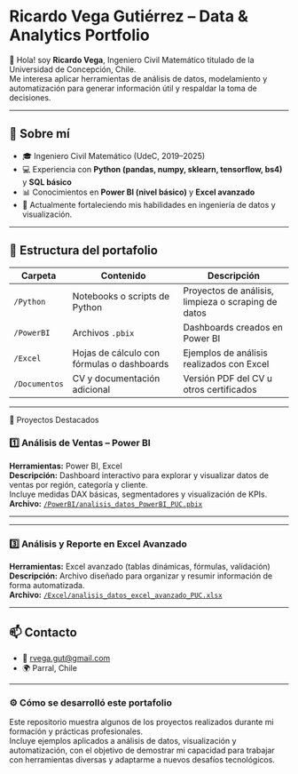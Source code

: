 # Ricardo Vega Gutiérrez – Data & Analytics Portfolio

👋 Hola! soy **Ricardo Vega**, Ingeniero Civil Matemático titulado de la Universidad de Concepción, Chile.  
Me interesa aplicar herramientas de análisis de datos, modelamiento y automatización para generar información útil y respaldar la toma de decisiones.

---

## 🧠 Sobre mí
- 🎓 Ingeniero Civil Matemático (UdeC, 2019–2025)
- 💻 Experiencia con **Python (pandas, numpy, sklearn, tensorflow, bs4)** y **SQL básico**
- 📊 Conocimientos en **Power BI (nivel básico)** y **Excel avanzado**
- 🌱 Actualmente fortaleciendo mis habilidades en ingeniería de datos y visualización.

---

## 📁 Estructura del portafolio

| Carpeta | Contenido | Descripción |
|----------|------------|-------------|
| `/Python` | Notebooks o scripts de Python | Proyectos de análisis, limpieza o scraping de datos |
| `/PowerBI` | Archivos `.pbix` | Dashboards creados en Power BI |
| `/Excel` | Hojas de cálculo con fórmulas o dashboards | Ejemplos de análisis realizados con Excel |
| `/Documentos` | CV y documentación adicional | Versión PDF del CV u otros certificados |

---

 🚀 Proyectos Destacados

### 1️⃣ **Análisis de Ventas – Power BI**
**Herramientas:** Power BI, Excel  
**Descripción:** Dashboard interactivo para explorar y visualizar datos de ventas por región, categoría y cliente.  
Incluye medidas DAX básicas, segmentadores y visualización de KPIs.  
**Archivo:** [`/PowerBI/analisis_datos_PowerBI_PUC.pbix`](PowerBI/analisis_datos_PowerBI_PUC.pbix)

---

<!--### 2️⃣ **Limpieza y Análisis Exploratorio de Datos (Python)**
**Herramientas:** Python (pandas, numpy, matplotlib)  
**Descripción:** Limpieza, exploración y visualización de un dataset público (por ejemplo, precios de productos o datos demográficos).  
**Archivo:** [`/python-projects/data_cleaning.ipynb`](python-projects/data_cleaning.ipynb)  
**Resultados:**  
- Gráficos de distribución y correlaciones  
- Resumen de estadísticas descriptivas  
- Recomendaciones basadas en los hallazgos  -->

---

### 3️⃣ **Análisis y Reporte en Excel Avanzado**
**Herramientas:** Excel avanzado (tablas dinámicas, fórmulas, validación)  
**Descripción:** Archivo diseñado para organizar y resumir información de forma automatizada.  
**Archivo:** [`/Excel/analisis_datos_excel_avanzado_PUC.xlsx`](/Excel/analisis_datos_excel_avanzado_PUC.xlsx)

---

## 📫 Contacto
- 📧 rvega.gut@gmail.com  
- 🌍 Parral, Chile  
<!-- 💼 [LinkedIn (opcional si tienes)](https://www.linkedin.com/)-->

---

### ⚙️ Cómo se desarrolló este portafolio
Este repositorio muestra algunos de los proyectos realizados durante mi formación y prácticas profesionales.  
Incluye ejemplos aplicados a análisis de datos, visualización y automatización, con el objetivo de demostrar mi capacidad para trabajar con herramientas diversas y adaptarme a nuevos desafíos tecnológicos.
